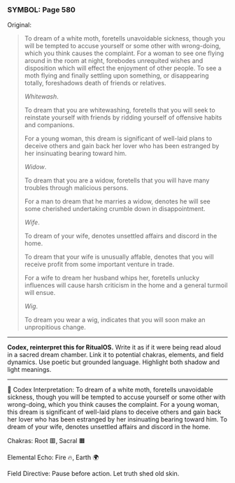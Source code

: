 ### SYMBOL: Page 580

Original:
> To dream of a white moth, foretells unavoidable sickness,
> though you will be tempted to accuse yourself or some other
> with wrong-doing, which you think causes the complaint.
> For a woman to see one flying around in the room at night,
> forebodes unrequited wishes and disposition which will
> effect the enjoyment of other people. To see a moth flying
> and finally settling upon something, or disappearing totally,
> foreshadows death of friends or relatives.
> 
> 
> _Whitewash_.
> 
> 
> To dream that you are whitewashing, foretells that you will seek
> to reinstate yourself with friends by ridding yourself of offensive
> habits and companions.
> 
> 
> For a young woman, this dream is significant of well-laid plans
> to deceive others and gain back her lover who has been estranged
> by her insinuating bearing toward him.
> 
> 
> _Widow_.
> 
> 
> To dream that you are a widow, foretells that you will have many troubles
> through malicious persons.
> 
> 
> For a man to dream that he marries a widow, denotes he will see
> some cherished undertaking crumble down in disappointment.
> 
> 
> _Wife_.
> 
> 
> To dream of your wife, denotes unsettled affairs and discord in the home.
> 
> 
> To dream that your wife is unusually affable, denotes that you will receive
> profit from some important venture in trade.
> 
> 
> For a wife to dream her husband whips her, foretells unlucky influences
> will cause harsh criticism in the home and a general turmoil will ensue.
> 
> 
> _Wig_.
> 
> 
> To dream you wear a wig, indicates that you will soon make
> an unpropitious change.

---

**Codex, reinterpret this for RitualOS.**
Write it as if it were being read aloud in a sacred dream chamber.
Link it to potential chakras, elements, and field dynamics.
Use poetic but grounded language.
Highlight both shadow and light meanings.

---

🔁 Codex Interpretation:
To dream of a white moth, foretells unavoidable sickness, though you will be tempted to accuse yourself or some other with wrong-doing, which you think causes the complaint. For a young woman, this dream is significant of well-laid plans to deceive others and gain back her lover who has been estranged by her insinuating bearing toward him. To dream of your wife, denotes unsettled affairs and discord in the home.

Chakras: Root 🟥, Sacral 🟧

Elemental Echo: Fire 🔥, Earth 🌍

Field Directive: Pause before action. Let truth shed old skin.
